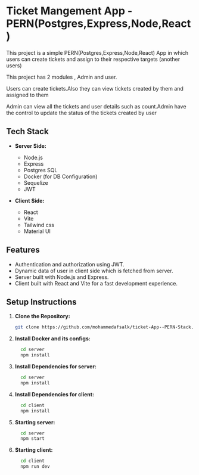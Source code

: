 # Ticket Mangement App - PERN(Postgres,Express,Node,React)

This project is a simple PERN(Postgres,Express,Node,React) App in which users can create tickets and assign to their respective targets (another users)

This project has 2 modules , Admin and user.

Users can create tickets.Also they can view tickets created by them and assigned to them

Admin can view all the tickets and user details such as count.Admin have the control to update the status of the tickets created by user

## Tech Stack

- **Server Side:**

  - Node.js
  - Express
  - Postgres SQL
  - Docker (for DB Configuration)
  - Sequelize
  - JWT

- **Client Side:**
  - React
  - Vite
  - Tailwind css
  - Material UI

## Features

- Authentication and authorization using JWT.
- Dynamic data of user in client side which is fetched from server.
- Server built with Node.js and Express.
- Client built with React and Vite for a fast development experience.

## Setup Instructions

1. **Clone the Repository:**
   ```bash
   git clone https://github.com/mohammedafsalk/ticket-App--PERN-Stack.git
   ```
2. **Install Docker and its configs:**
   ```bash
     cd server
     npm install
   ```
2. **Install Dependencies for server:**
   ```bash
     cd server
     npm install
   ```

4. **Install Dependencies for client:**
   ```bash
     cd client
     npm install
   ```
5. **Starting server:**
   ```bash
     cd server
     npm start
   ```
6. **Starting client:**
   ```bash
     cd client
     npm run dev
   ```
